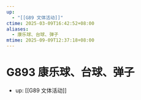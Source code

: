 ```yaml
---
up:
  - "[[G89 文体活动]]"
ctime: 2025-03-09T16:42:52+08:00
aliases:
  - 康乐球、台球、弹子
mtime: 2025-09-09T12:37:18+08:00
---
```


# G893 康乐球、台球、弹子

- up: [[G89 文体活动]]
